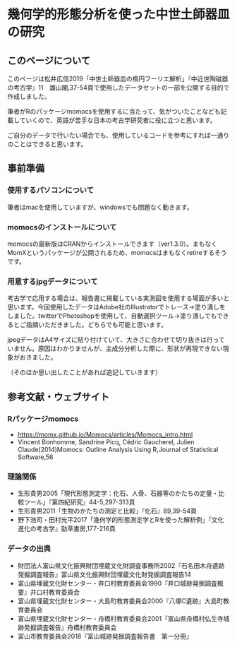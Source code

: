 # 幾何学的形態分析を使った中世土師器皿の研究
## このページについて
このページは松井広信2019「中世土師器皿の楕円フーリエ解析」『中近世陶磁器の考古学』11　雄山閣,37-54頁で使用したデータセットの一部を公開する目的で作成しました。

筆者がRのパッケージmomocsを使用するに当たって、気がついたことなども記載していくので、英語が苦手な日本の考古学研究者に役に立つと思います。

ご自分のデータで行いたい場合でも、使用しているコードを参考にすれば一通りのことはできると思います。

## 事前準備
### 使用するパソコンについて
筆者はmacを使用していますが、windowsでも問題なく動きます。

### momocsのインストールについて
momocsの最新版はCRANからインストールできます（ver1.3.0）。まもなくMomXというパッケージが公開されるため、momocsはまもなくretireするそうです。

### 用意するjpgデータについて
考古学で応用する場合は、報告書に掲載している実測図を使用する場面が多いと思います。今回使用したデータはAdobe社のIllustratorでトレース→塗り潰しをしました。twitterでPhotoshopを使用して、自動選択ツール→塗り潰しでもできるとご指摘いただきました。どちらでも可能と思います。

jpegデータはA4サイズに貼り付けていて、大きさに合わせて切り抜きは行っていません。原因はわかりませんが、主成分分析した際に、形状が再現できない現象がおきました。

（そのほか思い出したことがあれば追記していきます）

## 参考文献・ウェブサイト
### Rパッケージmomocs
- https://momx.github.io/Momocs/articles/Momocs_intro.html
- Vincent Bonhomme, Sandrine Picq, Cédric Gaucherel, Julien Claude(2014)Momocs: Outline Analysis Using R,Journal of Statistical Software,56
### 理論関係
- 生形貴男2005「現代形態測定学：化石、人骨、石器等のかたちの定量・比較ツール」『第四紀研究』44-5,297-313頁
- 生形貴男2011「生物のかたちの測定と比較」『化石』89,39-54頁
- 野下浩司・田村光平2017「幾何学的形態測定学とRを使った解析例」『文化進化の考古学』勁草書房,177-216頁
### データの出典
- 財団法人富山県文化振興財団埋蔵文化財調査事務所2002『石名田木舟遺跡発掘調査報告』富山県文化振興財団埋蔵文化財発掘調査報告14
- 富山県埋蔵文化財センター・井口村教育委員会1990『井口城跡発掘調査概要』井口村教育委員会
- 富山県埋蔵文化財センター・大島町教育委員会2000『八塚C遺跡』大島町教育委員会
- 富山県埋蔵文化財センター・舟橋村教育委員会2001『富山県舟橋村仏生寺城跡発掘調査報告』舟橋村教育委員会
- 富山市教育委員会2018『富山城跡発掘調査報告書　第一分冊』
